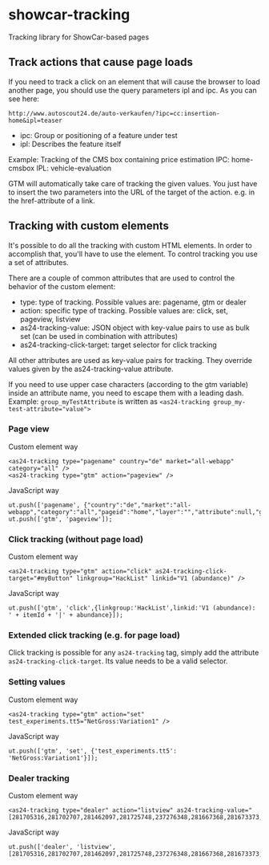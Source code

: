 # showcar-tracking

Tracking library for ShowCar-based pages


## Track actions that cause page loads
If you need to track a click on an element that will cause the browser to load another page, you should use
the query parameters ipl and ipc. As you can see here:

    http://www.autoscout24.de/auto-verkaufen/?ipc=cc:insertion-home&ipl=teaser

* ipc: Group or positioning of a feature under test
* ipl: Describes the feature itself

Example: Tracking of the CMS box containing price estimation IPC: home-cmsbox IPL: vehicle-evaluation


GTM will automatically take care of tracking the given values. You just have to insert the two parameters into the URL of the
target of the action. e.g. in the href-attribute of a link.

## Tracking with custom elements

It's possible to do all the tracking with custom HTML elements. In order to accomplish that, you'll have to use the <as24-tracking> element.
To control tracking you use a set of attributes.

There are a couple of common attributes that are used to control the behavior of the custom element:

* type: type of tracking. Possible values are: pagename, gtm or dealer
* action: specific type of tracking. Possible values are: click, set, pageview, listview
* as24-tracking-value: JSON object with key-value pairs to use as bulk set (can be used in combination with attributes)
* as24-tracking-click-target: target selector for click tracking 

All other attributes are used as key-value pairs for tracking. They override values given by the as24-tracking-value attribute.

If you need to use upper case characters (according to the gtm variable) inside an attribute name, you need to escape them with a leading dash.
Example: `group_myTestAttribute` is written as `<as24-tracking group_my-test-attribute="value">`

### Page view

Custom element way
    
    <as24-tracking type="pagename" country="de" market="all-webapp" category="all" />
    <as24-tracking type="gtm" action="pageview" />

JavaScript way

    ut.push(['pagename', {"country":"de","market":"all-webapp","category":"all","pageid":"home","layer":"","attribute":null,"group":null,"environment":"live","language":"de"}]);
    ut.push(['gtm', 'pageview']);    

### Click tracking (without page load)

Custom element way

    <as24-tracking type="gtm" action="click" as24-tracking-click-target="#myButton" linkgroup="HackList" linkid="V1 (abundance)" />
    
JavaScript way

    ut.push(['gtm', 'click',{linkgroup:'HackList',linkid:'V1 (abundance): ' + itemId + '|' + abundance}]);

### Extended click tracking (e.g. for page load)

Click tracking is possible for any `as24-tracking` tag, simply add the attribute `as24-tracking-click-target`.
Its value needs to be a valid selector.

### Setting values

Custom element way

    <as24-tracking type="gtm" action="set" test_experiments.tt5="NetGross:Variation1" />

JavaScript way

    ut.push(['gtm', 'set', {'test_experiments.tt5': 'NetGross:Variation1'}]);

### Dealer tracking

Custom element way

    <as24-tracking type="dealer" action="listview" as24-tracking-value="[281705316,281702707,281462097,281725748,237276348,281667368,281673373,281661776,281555953,281095563]"/>
    
JavaScript way

    ut.push(['dealer', 'listview', [281705316,281702707,281462097,281725748,237276348,281667368,281673373,281661776,281555953,281095563]]);
